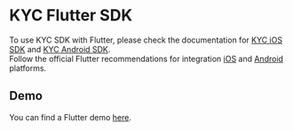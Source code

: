 # KYC Flutter SDK
To use KYC SDK with Flutter, please check the documentation for [KYC iOS SDK](https://developer.finto.io/platforms/ios) and [KYC Android SDK](https://developer.finto.io/platforms/android).<br>
Follow the official Flutter recommendations for integration [iOS](https://docs.flutter.dev/development/platform-integration/ios/platform-views) and [Android](https://docs.flutter.dev/development/platform-integration/android/platform-views) platforms.
## Demo
You can find a Flutter demo [here](https://github.com/finto-io/sdk-flutter-demo).